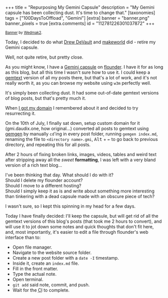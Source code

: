+++
title = "Repurposing My Gemini Capsule"
description = "My Gemini capsule has been collecting dust. It's time to change that."
[taxonomies]
tags = ["100DaysToOffload", "Gemini"]
[extra]
banner = "banner.png"
banner_pixels = true
[extra.comments]
id = "112781226301037872"
+++

<small>[Banner](https://pixeljoint.com/pixelart/62622.htm) by [Wedmak2](https://pixeljoint.com/p/18694.htm).</small>

Today, I decided to do what [Drew DeVault](https://drewdevault.com) and [makeworld](https://www.makeworld.space/2023/08/bye_gemini.html) did - retire my Gemini capsule.

Well, not quite retire, but pretty close.

As you might know, I have a [Gemini capsule](gemini://gmi.daudix.one) on [flounder](https://flounder.online). I have it for as long as this blog, but all this time I wasn't sure how to use it. I could keep a [gemtext](https://geminiprotocol.net/docs/gemtext.gmi) version of all my posts there, but that's a lot of work, and it's not really worth it, as you can browse my website using `w3m` perfectly well.

It's simply been collecting dust. It had some out-of-date gemtext versions of blog posts, but that's pretty much it.

When [I got my domain](@/blog/2024-06-25-my-first-domain/index.md) I remembered about it and decided to try resurrecting it.

On the 10th of July, I finally sat down, setup custom domain for it (gmi.daudix.one, how original...) converted all posts to gemtext using [gemgen](https://sr.ht/~kota/gemgen/) by manually `cd`'ing in every post folder, running `gemgen index.md`, renaming the file to `<directory name>.gmi`, <kbd>Alt</kbd> + <kbd>←</kbd> to go back to previous directory, and repeating this for all posts.

After 2 hours of fixing broken links, images, videos, tables and weird text after stripping away all the *sweet* **formatting**, I was left with a very bland version of a rich text blog...

I've been thinking that day. What should I do with it?  
Should I delete my flounder account?  
Should I move to a different hosting?  
Should I simply keep it as is and write about something more interesting than tinkering with a dead capsule made with an obscure piece of tech?

I wasn't sure, so I kept this spinning in my head for a few days.

Today I have finally decided: I'll keep the capsule, but will get rid of all the gemtext versions of this blog's posts (that took me 2 hours to convert), and will use it to jot down some notes and quick thoughts that don't fit here, and, most importantly, it's easier to edit a file through flounder's web interface than to: 

- Open file manager.
- Navigate to the website source folder.
- Create a new post folder with a `date -I` timestamp.
- Inside it, create an `index.md` file.
- Fill in the front matter.
- Type the actual note.
- Open terminal.
- `git add` said note, commit, and push.
- Wait for the <abbr title="continuous integration">CI</abbr> to complete.
